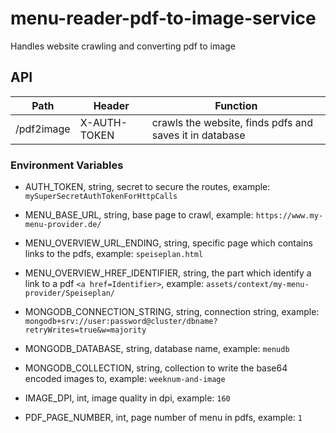 # menu-reader-pdf-to-image-service

Handles website crawling and converting pdf to image 

## API
| Path          | Header       | Function                                                |
|---------------|--------------|---------------------------------------------------------|
| /pdf2image    | X-AUTH-TOKEN | crawls the website, finds pdfs and saves it in database |

### Environment Variables 
    
- AUTH_TOKEN, string, secret to secure the routes, example: `mySuperSecretAuthTokenForHttpCalls`

- MENU_BASE_URL, string, base page to crawl, example: `https://www.my-menu-provider.de/`

- MENU_OVERVIEW_URL_ENDING, string, specific page which contains links to the pdfs, example: `speiseplan.html`

- MENU_OVERVIEW_HREF_IDENTIFIER, string, the part which identify a link to a pdf `<a href=Identifier>`, example: `assets/context/my-menu-provider/Speiseplan/`

- MONGODB_CONNECTION_STRING, string, connection string, example: `mongodb+srv://user:password@cluster/dbname?retryWrites=true&w=majority`

- MONGODB_DATABASE, string, database name, example: `menudb`

- MONGODB_COLLECTION, string, collection to write the base64 encoded images to, example: `weeknum-and-image`

- IMAGE_DPI, int, image quality in dpi, example: `160`

- PDF_PAGE_NUMBER, int, page number of menu in pdfs, example: `1`
